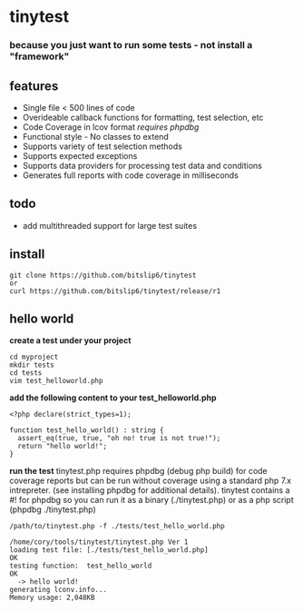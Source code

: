 # tinytest

### because you just want to run some tests - not install a "framework"

## features
* Single file < 500 lines of code
* Overideable callback functions for formatting, test selection, etc
* Code Coverage in lcov format _requires phpdbg_
* Functional style - No classes to extend
* Supports variety of test selection methods
* Supports expected exceptions
* Supports data providers for processing test data and conditions
* Generates full reports with code coverage in milliseconds

## todo
* add multithreaded support for large test suites


## install
```
git clone https://github.com/bitslip6/tinytest
or
curl https://github.com/bitslip6/tinytest/release/r1
```

## hello world
**create a test under your project**
```
cd myproject
mkdir tests
cd tests
vim test_helloworld.php
```

**add the following content to your test_helloworld.php**
```
<?php declare(strict_types=1);

function test_hello_world() : string {
  assert_eq(true, true, "oh no! true is not true!");
  return "hello world!";
}
```

**run the test**
tinytest.php requires phpdbg (debug php build) for code coverage reports but can be run without coverage using a standard php 7.x intrepreter.  (see installing phpdbg for additional details). tinytest contains a #! for phpdbg so you can run it as a binary (./tinytest.php) or as a php script (phpdbg ./tinytest.php)

```
/path/to/tinytest.php -f ./tests/test_hello_world.php

/home/cory/tools/tinytest/tinytest.php Ver 1
loading test file: [./tests/test_hello_world.php]                    OK
testing function:  test_hello_world                                  OK
  -> hello world!
generating lconv.info...
Memory usage: 2,048KB


```
